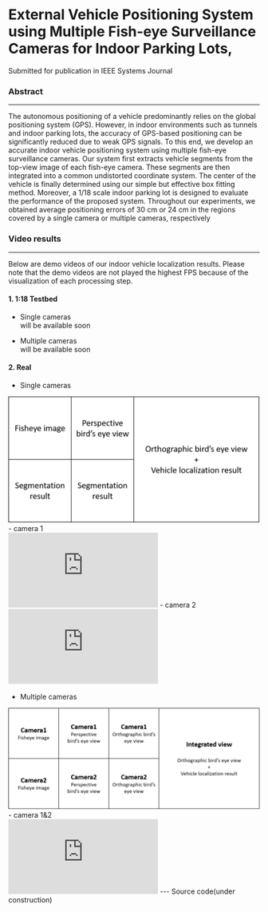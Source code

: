# External Vehicle Positioning System using Multiple Fish-eye Surveillance Cameras for Indoor Parking Lots,
Submitted for publication in IEEE Systems Journal

### Abstract
---

The autonomous positioning of a vehicle predominantly relies on the global positioning system (GPS). However, in indoor environments such as tunnels and indoor parking lots, the accuracy of GPS-based positioning can be significantly reduced due to weak GPS signals. To this end, we develop an accurate indoor vehicle positioning system using multiple fish-eye surveillance cameras. Our system first extracts vehicle segments from the top-view image of each fish-eye camera. These segments are then integrated into a common undistorted coordinate system. The center of the vehicle is finally determined using our simple but effective box fitting method. Moreover, a 1/18 scale indoor parking lot is designed to evaluate the performance of the proposed system. Throughout our experiments, we obtained average positioning errors of 30 cm or 24 cm in the regions covered by a single camera or multiple cameras, respectively<br>

### Video results 
---
Below are demo videos of our indoor vehicle localization results.
Please note that the demo videos are not played the highest FPS because of the visualization of each processing step.
#### 1. 1:18 Testbed

- Single cameras<br>
will be available soon

- Multiple cameras<br>
will be available soon

#### 2. Real
- Single cameras<br> 
<!--![Video index](./img/singleviewtable.png = 640x)-->
<img src="https://github.com/stkim1988/IndoorVehiclePositioning/blob/master/img/singleviewtable.png" width="640">
    - camera 1<br>
<iframe src="https://www.youtube.com/embed/TVy8VizQbG0" frameborder="0" allowfullscreen></iframe>    
<!--[![Watch the video](https://img.youtube.com/vi/TVy8VizQbG0/sddefault.jpg)](https://youtu.be/TVy8VizQbG0)-->  
    - camera 2<br>
<iframe src="https://www.youtube.com/embed/8LBCfdlbXOU" frameborder="0" allowfullscreen></iframe>
<!--[![Watch the video](https://img.youtube.com/vi/8LBCfdlbXOU/sddefault.jpg)](https://youtu.be/8LBCfdlbXOU)-->  

- Multiple cameras  
<!--![Video index](./img/multiviewtable.png = 640x)-->
<img src="https://github.com/stkim1988/IndoorVehiclePositioning/blob/master/img/multiviewtable.png" width="640">
    - camera 1&2<br>
<iframe src="https://www.youtube.com/embed/cxhGteBag0M" frameborder="0" allowfullscreen></iframe>
<!--[![Watch the video](https://img.youtube.com/vi/cxhGteBag0M/sddefault.jpg)](https://youtu.be/cxhGteBag0M)  -->
---
Source code(under construction)  
